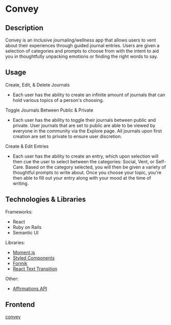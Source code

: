 # Convey 

## Description 

Convey is an inclusive journaling/wellness app that allows users to vent about their experiences through guided journal entries. Users are given a selection of categories and prompts to choose from with the intent to aid you in thoughtfully unpacking emotions or finding the right words to say. 


## Usage

Create, Edit, & Delete Journals 
- Each user has the ability to create an infinite amount of journals that can hold various topics of a person's choosing. 

Toggle Journals Between Public & Private
- Each user has the ability to toggle their journals between public and private. User journals that are set to public are able to be viewed by everyone in the community via the Explore page. All journals upon first creation are set to private to ensure user discretion. 

Create & Edit Entries
- Each user has the ability to create an entry, which upon selection will then cue the user to select between the categories: Social, Vent, or Self-Care. Based on the category selected, you will then be given a variety of thoughtful prompts to write about. Once you choose your topic, you're then able to fill out your entry along with your mood at the time of writing. 


## Technologies & Libraries

Frameworks: 
- React
- Ruby on Rails
- Semantic UI


Libraries: 
- [Moment.js](https://momentjs.com/)
- [Styled Components](https://styled-components.com/)
- [Formik](https://formik.org/)
- [React Text Transition](https://github.com/WinterCore/react-text-transition#readme)

Other: 
- [Affirmations API](https://github.com/annthurium/affirmations)


## Frontend
[convey](https://github.com/fangbalm/convey)
